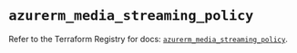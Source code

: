 # `azurerm_media_streaming_policy`

Refer to the Terraform Registry for docs: [`azurerm_media_streaming_policy`](https://registry.terraform.io/providers/hashicorp/azurerm/3.107.0/docs/resources/media_streaming_policy).
